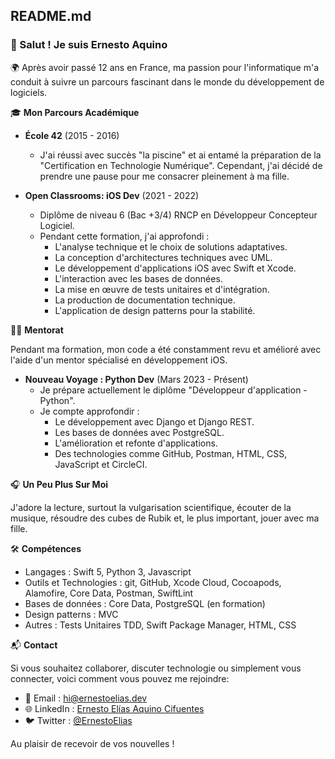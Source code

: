 

## README.md

### 👋 Salut ! Je suis Ernesto Aquino

🌍 Après avoir passé 12 ans en France, ma passion pour l'informatique m'a conduit à suivre un parcours fascinant dans le monde du développement de logiciels.

🎓 **Mon Parcours Académique**

- **École 42** (2015 - 2016)
  - J'ai réussi avec succès "la piscine" et ai entamé la préparation de la "Certification en Technologie Numérique". Cependant, j'ai décidé de prendre une pause pour me consacrer pleinement à ma fille.

- **Open Classrooms: iOS Dev** (2021 - 2022)
  - Diplôme de niveau 6 (Bac +3/4) RNCP en Développeur Concepteur Logiciel.
  - Pendant cette formation, j'ai approfondi :
    - L'analyse technique et le choix de solutions adaptatives.
    - La conception d'architectures techniques avec UML.
    - Le développement d'applications iOS avec Swift et Xcode.
    - L'interaction avec les bases de données.
    - La mise en œuvre de tests unitaires et d'intégration.
    - La production de documentation technique.
    - L'application de design patterns pour la stabilité.

👨‍💻 **Mentorat**

Pendant ma formation, mon code a été constamment revu et amélioré avec l'aide d'un mentor spécialisé en développement iOS.

- **Nouveau Voyage : Python Dev** (Mars 2023 - Présent)
  - Je prépare actuellement le diplôme "Développeur d'application - Python".
  - Je compte approfondir :
    - Le développement avec Django et Django REST.
    - Les bases de données avec PostgreSQL.
    - L'amélioration et refonte d'applications.
    - Des technologies comme GitHub, Postman, HTML, CSS, JavaScript et CircleCI.

🎧 **Un Peu Plus Sur Moi**

J'adore la lecture, surtout la vulgarisation scientifique, écouter de la musique, résoudre des cubes de Rubik et, le plus important, jouer avec ma fille.

🛠 **Compétences**

- Langages : Swift 5, Python 3, Javascript
- Outils et Technologies : git, GitHub, Xcode Cloud, Cocoapods, Alamofire, Core Data, Postman, SwiftLint
- Bases de données : Core Data, PostgreSQL (en formation)
- Design patterns : MVC
- Autres : Tests Unitaires TDD, Swift Package Manager, HTML, CSS

📬 **Contact**

Si vous souhaitez collaborer, discuter technologie ou simplement vous connecter, voici comment vous pouvez me rejoindre:

- 📧 Email : [hi@ernestoelias.dev](mailto:hi@ernestoelias.dev)
- 🌐 LinkedIn : [Ernesto Elías Aquino Cifuentes](https://www.linkedin.com/in/ernesto-aquino/) 
- 🐦 Twitter : [@ErnestoElias](https://twitter.com/ErnestoEliasAq1)

Au plaisir de recevoir de vos nouvelles !

